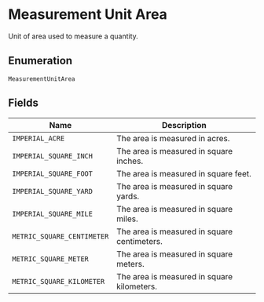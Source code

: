 
# Measurement Unit Area

Unit of area used to measure a quantity.

## Enumeration

`MeasurementUnitArea`

## Fields

| Name | Description |
|  --- | --- |
| `IMPERIAL_ACRE` | The area is measured in acres. |
| `IMPERIAL_SQUARE_INCH` | The area is measured in square inches. |
| `IMPERIAL_SQUARE_FOOT` | The area is measured in square feet. |
| `IMPERIAL_SQUARE_YARD` | The area is measured in square yards. |
| `IMPERIAL_SQUARE_MILE` | The area is measured in square miles. |
| `METRIC_SQUARE_CENTIMETER` | The area is measured in square centimeters. |
| `METRIC_SQUARE_METER` | The area is measured in square meters. |
| `METRIC_SQUARE_KILOMETER` | The area is measured in square kilometers. |

